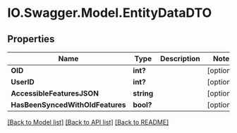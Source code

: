 # IO.Swagger.Model.EntityDataDTO
## Properties

Name | Type | Description | Notes
------------ | ------------- | ------------- | -------------
**OID** | **int?** |  | [optional] 
**UserID** | **int?** |  | [optional] 
**AccessibleFeaturesJSON** | **string** |  | [optional] 
**HasBeenSyncedWithOldFeatures** | **bool?** |  | [optional] 

[[Back to Model list]](../README.md#documentation-for-models) [[Back to API list]](../README.md#documentation-for-api-endpoints) [[Back to README]](../README.md)

